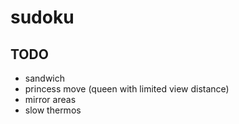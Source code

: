 # sudoku

## TODO

- sandwich
- princess move (queen with limited view distance)
- mirror areas
- slow thermos
